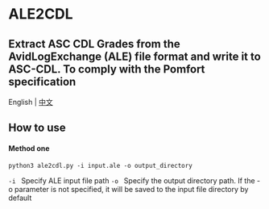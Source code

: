 # ALE2CDL
Extract ASC CDL Grades from the AvidLogExchange (ALE) file format and write it to ASC-CDL. To comply with the Pomfort specification
---

English | [中文](./README.md) 


## How to use
#### Method one
```console
python3 ale2cdl.py -i input.ale -o output_directory
```
`-i ` Specify ALE input file path
`-o ` Specify the output directory path. If the - o parameter is not specified, it will be saved to the input file directory by default


